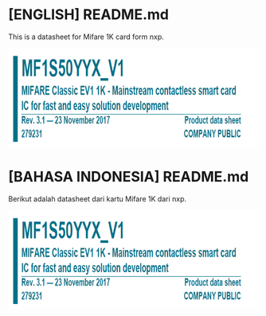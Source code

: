 # [ENGLISH] README.md
This is a datasheet for Mifare 1K card form nxp.

<img src="/images/datasheet_mifare1k.PNG" height="200">


# [BAHASA INDONESIA] README.md

Berikut adalah datasheet dari kartu Mifare 1K dari nxp.

<img src="/images/datasheet_mifare1k.PNG" height="200">


